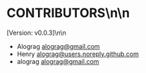 # CONTRIBUTORS\n\n
[Version: v0.0.3]\n\n
- Alograg <alograg@gmail.com>
- Henry <alograg@users.noreply.github.com>
- alograg <alograg@gmail.com>
